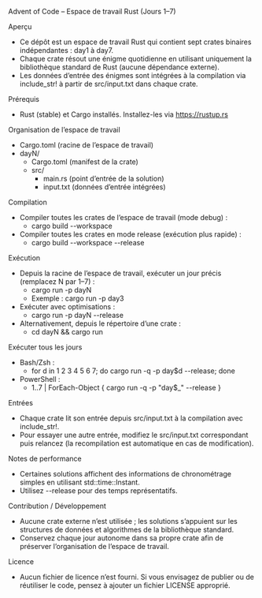 Advent of Code – Espace de travail Rust (Jours 1–7)

Aperçu
- Ce dépôt est un espace de travail Rust qui contient sept crates binaires indépendantes : day1 à day7.
- Chaque crate résout une énigme quotidienne en utilisant uniquement la bibliothèque standard de Rust (aucune dépendance externe).
- Les données d’entrée des énigmes sont intégrées à la compilation via include_str! à partir de src/input.txt dans chaque crate.

Prérequis
- Rust (stable) et Cargo installés. Installez-les via https://rustup.rs

Organisation de l’espace de travail
- Cargo.toml (racine de l’espace de travail)
- dayN/
  - Cargo.toml (manifest de la crate)
  - src/
    - main.rs (point d’entrée de la solution)
    - input.txt (données d’entrée intégrées)

Compilation
- Compiler toutes les crates de l’espace de travail (mode debug) :
  - cargo build --workspace
- Compiler toutes les crates en mode release (exécution plus rapide) :
  - cargo build --workspace --release

Exécution
- Depuis la racine de l’espace de travail, exécuter un jour précis (remplacez N par 1–7) :
  - cargo run -p dayN
  - Exemple : cargo run -p day3
- Exécuter avec optimisations :
  - cargo run -p dayN --release
- Alternativement, depuis le répertoire d’une crate :
  - cd dayN && cargo run

Exécuter tous les jours
- Bash/Zsh :
  - for d in 1 2 3 4 5 6 7; do cargo run -q -p day$d --release; done
- PowerShell :
  - 1..7 | ForEach-Object { cargo run -q -p "day$_" --release }

Entrées
- Chaque crate lit son entrée depuis src/input.txt à la compilation avec include_str!.
- Pour essayer une autre entrée, modifiez le src/input.txt correspondant puis relancez (la recompilation est automatique en cas de modification).

Notes de performance
- Certaines solutions affichent des informations de chronométrage simples en utilisant std::time::Instant.
- Utilisez --release pour des temps représentatifs.

Contribution / Développement
- Aucune crate externe n’est utilisée ; les solutions s’appuient sur les structures de données et algorithmes de la bibliothèque standard.
- Conservez chaque jour autonome dans sa propre crate afin de préserver l’organisation de l’espace de travail.

Licence
- Aucun fichier de licence n’est fourni. Si vous envisagez de publier ou de réutiliser le code, pensez à ajouter un fichier LICENSE approprié.
